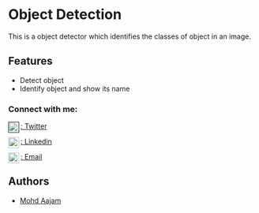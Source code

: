 # Object Detection

This is a object detector which identifies the classes of object in an image.
  
  ## Features
  - Detect object
  - Identify object and show its name




### Connect with me:

<a href=""><img align="left" alt="Mohd-Aajam | Twitter" width="22px" src="https://cdn.jsdelivr.net/npm/simple-icons@v3/icons/twitter.svg" />: Twitter </a> <br>

<a href="https://www.linkedin.com/in/mohd-aajam-546a29207/"><img align="left" alt="Mohd-Aajam | LinkedIn" width="22px" src="https://cdn.jsdelivr.net/npm/simple-icons@v3/icons/linkedin.svg" />: Linkedin</a>

<a href="mailto: aazamtagala@gmail.com"><img align="left" alt="Mohd-Aajam | Email" width="22px" src="https://cdn.jsdelivr.net/npm/simple-icons@3.13.0/icons/gmail.svg" />: Email</a>
## Authors

- [Mohd Aajam](https://www.github.com/Mohd-Aajam)
